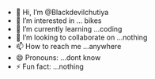 - 👋 Hi, I’m @Blackdevilchutiya
- 👀 I’m interested in ... bikes
- 🌱 I’m currently learning ...coding
- 💞️ I’m looking to collaborate on ...nothing
- 📫 How to reach me ...anywhere
- 😄 Pronouns: ...dont know
- ⚡ Fun fact: ...nothing

<!---
Blackdevilchutiya/Blackdevilchutiya is a ✨ special ✨ repository because its `README.md` (this file) appears on your GitHub profile.
You can click the Preview link to take a look at your changes.
--->
